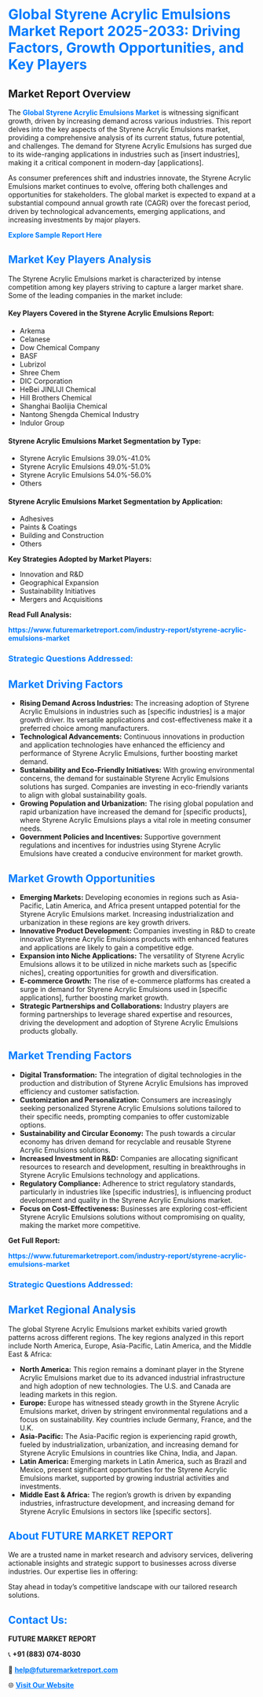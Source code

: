 <h1 style="color: #007BFF;">Global Styrene Acrylic Emulsions Market Report 2025-2033: Driving Factors, Growth Opportunities, and Key Players</h1>

<section id="overview">
<h2>Market Report Overview</h2>
<p>The <a href="https://www.futuremarketreport.com/industry-report/styrene-acrylic-emulsions-market" style="color: #007BFF; text-decoration: none;"><strong>Global Styrene Acrylic Emulsions Market</strong></a> is witnessing significant growth, driven by increasing demand across various industries. This report delves into the key aspects of the Styrene Acrylic Emulsions market, providing a comprehensive analysis of its current status, future potential, and challenges. The demand for Styrene Acrylic Emulsions has surged due to its wide-ranging applications in industries such as [insert industries], making it a critical component in modern-day [applications].</p>
<p>As consumer preferences shift and industries innovate, the Styrene Acrylic Emulsions market continues to evolve, offering both challenges and opportunities for stakeholders. The global market is expected to expand at a substantial compound annual growth rate (CAGR) over the forecast period, driven by technological advancements, emerging applications, and increasing investments by major players.</p>
</section>

<section id="overview">
<p><a href="https://www.futuremarketreport.com/request-sample/reportId=89104" style="color: #007BFF; text-decoration: none;"><strong>Explore Sample Report Here</strong></a></p>
</section>

<section id="key-players">
<h2 style="color: #007BFF;">Market Key Players Analysis</h2>
<p>The Styrene Acrylic Emulsions market is characterized by intense competition among key players striving to capture a larger market share. Some of the leading companies in the market include:</p>
<h4>Key Players Covered in the Styrene Acrylic Emulsions Report:</h4>
<ul><li>Arkema</li><li>Celanese</li><li>Dow Chemical Company</li><li>BASF</li><li>Lubrizol</li><li>Shree Chem</li><li>DIC Corporation</li><li>HeBei JINLIJI Chemical</li><li>Hill Brothers Chemical</li><li>Shanghai Baolijia Chemical</li><li>Nantong Shengda Chemical Industry</li><li>Indulor Group</li></ul>
<h4>Styrene Acrylic Emulsions Market Segmentation by Type:</h4>
<ul><li>Styrene Acrylic Emulsions 39.0%-41.0%</li><li>Styrene Acrylic Emulsions 49.0%-51.0%</li><li>Styrene Acrylic Emulsions 54.0%-56.0%</li><li>Others</li></ul>

<h4>Styrene Acrylic Emulsions Market Segmentation by Application:</h4>
<ul><li>Adhesives</li><li>Paints &amp; Coatings</li><li>Building and Construction</li><li>Others</li></ul>
<p><strong>Key Strategies Adopted by Market Players:</strong></p>
<ul>
<li>Innovation and R&D</li>
<li>Geographical Expansion</li>
<li>Sustainability Initiatives</li>
<li>Mergers and Acquisitions</li>
</ul>
</section>

<section>
<p><strong>Read Full Analysis: </strong></p><a href="https://www.futuremarketreport.com/industry-report/styrene-acrylic-emulsions-market" style="color: #007BFF; text-decoration: none;"><strong>https://www.futuremarketreport.com/industry-report/styrene-acrylic-emulsions-market</strong></a>
<h3 style="color: #007BFF;">Strategic Questions Addressed:</h3>
</section>

<section id="driving-factors">
<h2 style="color: #007BFF;">Market Driving Factors</h2>
<ul>
<li><strong>Rising Demand Across Industries:</strong> The increasing adoption of Styrene Acrylic Emulsions in industries such as [specific industries] is a major growth driver. Its versatile applications and cost-effectiveness make it a preferred choice among manufacturers.</li>
<li><strong>Technological Advancements:</strong> Continuous innovations in production and application technologies have enhanced the efficiency and performance of Styrene Acrylic Emulsions, further boosting market demand.</li>
<li><strong>Sustainability and Eco-Friendly Initiatives:</strong> With growing environmental concerns, the demand for sustainable Styrene Acrylic Emulsions solutions has surged. Companies are investing in eco-friendly variants to align with global sustainability goals.</li>
<li><strong>Growing Population and Urbanization:</strong> The rising global population and rapid urbanization have increased the demand for [specific products], where Styrene Acrylic Emulsions plays a vital role in meeting consumer needs.</li>
<li><strong>Government Policies and Incentives:</strong> Supportive government regulations and incentives for industries using Styrene Acrylic Emulsions have created a conducive environment for market growth.</li>
</ul>
</section>

<section id="growth-opportunities">
<h2 style="color: #007BFF;">Market Growth Opportunities</h2>
<ul>
<li><strong>Emerging Markets:</strong> Developing economies in regions such as Asia-Pacific, Latin America, and Africa present untapped potential for the Styrene Acrylic Emulsions market. Increasing industrialization and urbanization in these regions are key growth drivers.</li>
<li><strong>Innovative Product Development:</strong> Companies investing in R&D to create innovative Styrene Acrylic Emulsions products with enhanced features and applications are likely to gain a competitive edge.</li>
<li><strong>Expansion into Niche Applications:</strong> The versatility of Styrene Acrylic Emulsions allows it to be utilized in niche markets such as [specific niches], creating opportunities for growth and diversification.</li>
<li><strong>E-commerce Growth:</strong> The rise of e-commerce platforms has created a surge in demand for Styrene Acrylic Emulsions used in [specific applications], further boosting market growth.</li>
<li><strong>Strategic Partnerships and Collaborations:</strong> Industry players are forming partnerships to leverage shared expertise and resources, driving the development and adoption of Styrene Acrylic Emulsions products globally.</li>
</ul>
</section>

<section id="trending-factors">
<h2 style="color: #007BFF;">Market Trending Factors</h2>
<ul>
<li><strong>Digital Transformation:</strong> The integration of digital technologies in the production and distribution of Styrene Acrylic Emulsions has improved efficiency and customer satisfaction.</li>
<li><strong>Customization and Personalization:</strong> Consumers are increasingly seeking personalized Styrene Acrylic Emulsions solutions tailored to their specific needs, prompting companies to offer customizable options.</li>
<li><strong>Sustainability and Circular Economy:</strong> The push towards a circular economy has driven demand for recyclable and reusable Styrene Acrylic Emulsions solutions.</li>
<li><strong>Increased Investment in R&D:</strong> Companies are allocating significant resources to research and development, resulting in breakthroughs in Styrene Acrylic Emulsions technology and applications.</li>
<li><strong>Regulatory Compliance:</strong> Adherence to strict regulatory standards, particularly in industries like [specific industries], is influencing product development and quality in the Styrene Acrylic Emulsions market.</li>
<li><strong>Focus on Cost-Effectiveness:</strong> Businesses are exploring cost-efficient Styrene Acrylic Emulsions solutions without compromising on quality, making the market more competitive.</li>
</ul>
</section>

<section>
<p><strong>Get Full Report: </strong></p><a href="https://www.futuremarketreport.com/industry-report/styrene-acrylic-emulsions-market" style="color: #007BFF; text-decoration: none;"><strong>https://www.futuremarketreport.com/industry-report/styrene-acrylic-emulsions-market</strong></a>
<h3 style="color: #007BFF;">Strategic Questions Addressed:</h3>
</section>


<section id="regional-analysis">
<h2 style="color: #007BFF;">Market Regional Analysis</h2>
<p>The global Styrene Acrylic Emulsions market exhibits varied growth patterns across different regions. The key regions analyzed in this report include North America, Europe, Asia-Pacific, Latin America, and the Middle East & Africa:</p>
<ul>
<li><strong>North America:</strong> This region remains a dominant player in the Styrene Acrylic Emulsions market due to its advanced industrial infrastructure and high adoption of new technologies. The U.S. and Canada are leading markets in this region.</li>
<li><strong>Europe:</strong> Europe has witnessed steady growth in the Styrene Acrylic Emulsions market, driven by stringent environmental regulations and a focus on sustainability. Key countries include Germany, France, and the U.K.</li>
<li><strong>Asia-Pacific:</strong> The Asia-Pacific region is experiencing rapid growth, fueled by industrialization, urbanization, and increasing demand for Styrene Acrylic Emulsions in countries like China, India, and Japan.</li>
<li><strong>Latin America:</strong> Emerging markets in Latin America, such as Brazil and Mexico, present significant opportunities for the Styrene Acrylic Emulsions market, supported by growing industrial activities and investments.</li>
<li><strong>Middle East & Africa:</strong> The region’s growth is driven by expanding industries, infrastructure development, and increasing demand for Styrene Acrylic Emulsions in sectors like [specific sectors].</li>
</ul>
</section>

<footer>
<h2 style="color: #007BFF;">About FUTURE MARKET REPORT</h2>
<p>We are a trusted name in market research and advisory services, delivering actionable insights and strategic support to businesses across diverse industries. Our expertise lies in offering:</p>

<p>Stay ahead in today’s competitive landscape with our tailored research solutions.</p>

<h2 style="color: #007BFF;">Contact Us:</h2>
<p><strong>FUTURE MARKET REPORT</strong></p>
<p>📞 <strong>+91 (883) 074-8030</strong></p>
<p>📧 <strong><a href="mailto:help@futuremarketreport.com" style="color: #007BFF;">help@futuremarketreport.com</a></strong></p>
<p>🌐 <strong><a href="https://www.futuremarketreport.com/" style="color: #007BFF;">Visit Our Website</a></strong></p>
</footer>
